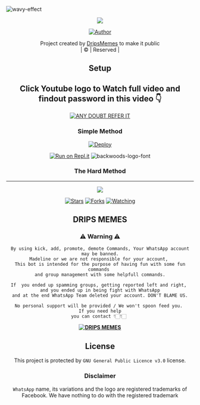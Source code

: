 <img src="https://imgyukle.com/i/EyaDFN" alt="wavy-effect" border="0"></a>



<div align="center">

 </a>
</p>
<div align="center">
  <p align="center">
<img src=https://i.imgur.com/JRtatcV.jpg>
</p>
  <p align="center">
<a href="https://github.com/zim-bot"><img title="Author" src="https://img.shields.io/badge/Author-zim-bot/zim-bot?color=blue&style=for-the-badge&logo=whatsapp"></a>
</p>
</div>
<p align="center">
Project created by <a href="https://github.com/zim-bot">DripsMemes</a> to make it public
    <br>
       | © |
        Reserved |
    <br> 
</p>

## Setup
<div align="center"> 


## Click Youtube logo to Watch full video and findout password in this video 👇

 [![ANY DOUBT REFER IT](https://www.linkpicture.com/q/YouTube-Logo-700x394.png)]()





  ### Simple Method
  
[![Deploy](https://www.herokucdn.com/deploy/button.svg)]()



  
[![Run on Repl.it](https://repl.it/badge/github/quiec/whatsAlfa)](https://replit.com/@ReinhardTuna/zim-bot?v=1)
<img src="https://fontmeme.com/permalink/220116/0c42dc0b64931810388ba399da55e927.png" alt="backwoods-logo-font" border="0"></a>  
### The Hard Method



----

  <p align="center">
  <a href="https://github.com/zim-bot/madelinee">
    
<a href="https://github.com/Amal-ser/followers">
<img src="https://img.shields.io/github/repo-size/zim-bot/madeline?color=green&label=Repo%20total%20size&style=plastic">
<p align="center">
<a href="https://github.com/zim-bot/followers"
<img title="Followers" src="https://img.shields.io/github/followers/Amal-ser?color=blue&style=flat-square"></a>
<a href="https://github.com/zim-bot/madeline/stargazers/"><img title="Stars" src="https://img.shields.io/github/stars/zim-bot/madeline?color=blue&style=flat-square"></a>
<a href="https://github.com/zim-bot/madeeline/network/members"><img title="Forks" src="https://img.shields.io/github/forks/Amal-ser/Amalser?color=blue&style=flat-square"></a>
<a href="https://github.com/Amal-ser/Amalser/watchers"><img title="Watching" src="https://img.shields.io/github/watchers/Amal-ser/Amalser?label=Watchers&color=blue&style=flat-square"></a>
</p>

## DRIPS MEMES
    
### ⚠ Warning ⚠

```
By using kick, add, promote, demote Commands, Your WhatsApp account may be banned.
Madeline or we are not responsible for your account, 
This bot is intended for the purpose of having fun with some fun commands 
and group management with some helpfull commands.

If  you ended up spamming groups, getting reported left and right, 
and you ended up in being fight with WhatsApp
and at the end WhatsApp Team deleted your account. DON'T BLAME US.

No personal support will be provided / We won't spoon feed you. 
If you need help
you can contact 👇🏻👇🏻 
```
**[![DRIPS MEMES](https://www.linkpicture.com/q/WHTSPP-LOGO.png)](http://wa.me/27634090203?text=Can%20you%20help%20bro)**


 
    


## License
This project is protected by `GNU General Public Licence v3.0` license.

### Disclaimer
`WhatsApp` name, its variations and the logo are registered trademarks of Facebook. We have nothing to do with the registered trademark
